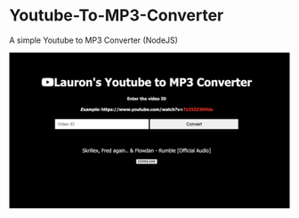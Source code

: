 # Youtube-To-MP3-Converter
A simple Youtube to MP3 Converter (NodeJS)

![screenshot](assets/Screenshot%202023-06-21%20at%209.40.29%20PM.png)
